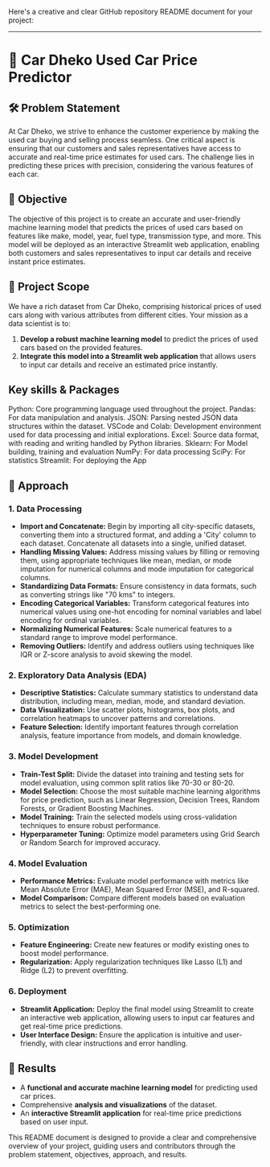 Here's a creative and clear GitHub repository README document for your project:

---

# 🚗 Car Dheko Used Car Price Predictor

## 🛠️ Problem Statement
At Car Dheko, we strive to enhance the customer experience by making the used car buying and selling process seamless. One critical aspect is ensuring that our customers and sales representatives have access to accurate and real-time price estimates for used cars. The challenge lies in predicting these prices with precision, considering the various features of each car.

## 🎯 Objective
The objective of this project is to create an accurate and user-friendly machine learning model that predicts the prices of used cars based on features like make, model, year, fuel type, transmission type, and more. This model will be deployed as an interactive Streamlit web application, enabling both customers and sales representatives to input car details and receive instant price estimates.

## 📝 Project Scope
We have a rich dataset from Car Dheko, comprising historical prices of used cars along with various attributes from different cities. Your mission as a data scientist is to:

1. **Develop a robust machine learning model** to predict the prices of used cars based on the provided features.
2. **Integrate this model into a Streamlit web application** that allows users to input car details and receive an estimated price instantly.

## Key skills & Packages
Python: Core programming language used throughout the project.
Pandas: For data manipulation and analysis.
JSON: Parsing nested JSON data structures within the dataset.
VSCode and Colab: Development environment used for data processing and initial explorations.
Excel: Source data format, with reading and writing handled by Python libraries.
Sklearn: For Model building, training and evaluation
NumPy: For data processing
SciPy: For statistics
Streamlit: For deploying the App

## 🚀 Approach

### 1. Data Processing
- **Import and Concatenate:** Begin by importing all city-specific datasets, converting them into a structured format, and adding a 'City' column to each dataset. Concatenate all datasets into a single, unified dataset.
- **Handling Missing Values:** Address missing values by filling or removing them, using appropriate techniques like mean, median, or mode imputation for numerical columns and mode imputation for categorical columns.
- **Standardizing Data Formats:** Ensure consistency in data formats, such as converting strings like "70 kms" to integers.
- **Encoding Categorical Variables:** Transform categorical features into numerical values using one-hot encoding for nominal variables and label encoding for ordinal variables.
- **Normalizing Numerical Features:** Scale numerical features to a standard range to improve model performance.
- **Removing Outliers:** Identify and address outliers using techniques like IQR or Z-score analysis to avoid skewing the model.

### 2. Exploratory Data Analysis (EDA)
- **Descriptive Statistics:** Calculate summary statistics to understand data distribution, including mean, median, mode, and standard deviation.
- **Data Visualization:** Use scatter plots, histograms, box plots, and correlation heatmaps to uncover patterns and correlations.
- **Feature Selection:** Identify important features through correlation analysis, feature importance from models, and domain knowledge.

### 3. Model Development
- **Train-Test Split:** Divide the dataset into training and testing sets for model evaluation, using common split ratios like 70-30 or 80-20.
- **Model Selection:** Choose the most suitable machine learning algorithms for price prediction, such as Linear Regression, Decision Trees, Random Forests, or Gradient Boosting Machines.
- **Model Training:** Train the selected models using cross-validation techniques to ensure robust performance.
- **Hyperparameter Tuning:** Optimize model parameters using Grid Search or Random Search for improved accuracy.

### 4. Model Evaluation
- **Performance Metrics:** Evaluate model performance with metrics like Mean Absolute Error (MAE), Mean Squared Error (MSE), and R-squared.
- **Model Comparison:** Compare different models based on evaluation metrics to select the best-performing one.

### 5. Optimization
- **Feature Engineering:** Create new features or modify existing ones to boost model performance.
- **Regularization:** Apply regularization techniques like Lasso (L1) and Ridge (L2) to prevent overfitting.

### 6. Deployment
- **Streamlit Application:** Deploy the final model using Streamlit to create an interactive web application, allowing users to input car features and get real-time price predictions.
- **User Interface Design:** Ensure the application is intuitive and user-friendly, with clear instructions and error handling.

## 🎉 Results
- A **functional and accurate machine learning model** for predicting used car prices.
- Comprehensive **analysis and visualizations** of the dataset.
- An **interactive Streamlit application** for real-time price predictions based on user input.



This README document is designed to provide a clear and comprehensive overview of your project, guiding users and contributors through the problem statement, objectives, approach, and results.
